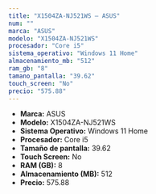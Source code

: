 ```yaml
---
title: "X1504ZA-NJ521WS — ASUS"
num: ""
marca: "ASUS"
modelo: "X1504ZA-NJ521WS"
procesador: "Core i5"
sistema_operativo: "Windows 11 Home"
almacenamiento_mb: "512"
ram_gb: "8"
tamano_pantalla: "39.62"
touch_screen: "No"
precio: "575.88"
---
```

<ul>
<li><strong>Marca:</strong> ASUS</li>
<li><strong>Modelo:</strong> X1504ZA-NJ521WS</li>
<li><strong>Sistema Operativo:</strong> Windows 11 Home</li>
<li><strong>Procesador:</strong> Core i5 </li>
<li><strong>Tamaño de pantalla:</strong> 39.62</li>
<li><strong>Touch Screen:</strong> No</li>
<li><strong>RAM (GB):</strong> 8</li>
<li><strong>Almacenamiento (MB):</strong> 512</li>
<li><strong>Precio:</strong> 575.88</li>
</ul>